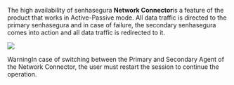 The high availability of senhasegura **Network Connector**is a feature of the product that works in Active\-Passive mode. All data traffic is directed to the primary senhasegura and in case of failure, the secondary senhasegura comes into action and all data traffic is redirected to it.

![](https://cdn.document360.io/5a1d58df-64ce-42a2-8b23-688477d32f33/Images/Documentation/network-connector-architecture.png)

WarningIn case of switching between the Primary and Secondary Agent of the Network Connector, the user must restart the session to continue the operation.